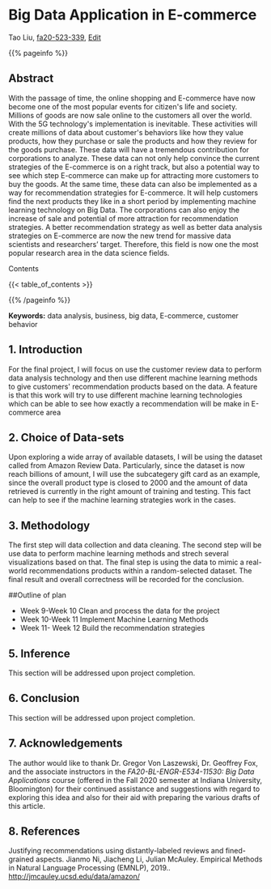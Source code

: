 # Big Data Application in E-commerce

Tao Liu, [fa20-523-339](https://github.com/cybertraining-dsc/fa20-523-339/), [Edit](https://github.com/cybertraining-dsc/fa20-523-339/blob/master/project/project.md)

{{% pageinfo %}}

## Abstract
With the passage of time, the online shopping and E-commerce have now become one of the most popular events for citizen's life and society. Millions of goods are now sale online to the customers all over the world. With the 5G technology's implementation is inevitable. These activities will create millions of data about customer's behaviors like how they value products, how they purchase or sale the products and how they review for the goods purchase. These data will have a tremendous contribution for corporations to analyze. These data can not only help convince the current strategies of the E-commerce is on a right track, but also a potential way to see which step E-commerce can make up for attracting more customers to buy the goods. At the same time, these data can also be implemented as a way for recommendation strategies for E-commerce. It will help customers find the next products they like in a short period by implementing machine learning technology on Big Data. The corporations can also enjoy the increase of sale and potential of more attraction for recommendation strategies. A better recommendation strategy as well as better data analysis strategies on E-commerce are now the new trend for massive data scientists and researchers’ target. Therefore, this field is now one the most popular research area in the data science fields. 

Contents

{{< table_of_contents >}}

{{% /pageinfo %}}

**Keywords:** data analysis, business, big data, E-commerce, customer behavior 

## 1. Introduction
For the final project, I will focus on use the customer review data to perform data analysis technology and then use different machine learning methods to give customers' recommendation products based on the data. A feature is that this work will try to use different machine learning technologies which can be able to see how exactly a recommendation will be make in E-commerce area


## 2. Choice of Data-sets

Upon exploring a wide array of available datasets, I will be using the dataset called from Amazon Review Data. Particularly, since the dataset is now reach billions of amount, I will use the subcategery gift card as an example, since the overall product type is closed to 2000 and the amount of data retrieved is currently in the right amount of training and testing. This fact can help to see if the machine learning strategies work in the cases. 


   
## 3. Methodology
The first step will data collection and data cleaning. The second step will be use data to perform machine learning methods and strech several visualizations based on that. The final step is using the data to mimic a real-world recommendations products within a random-selected dataset. The final result and overall correctness will be recorded for the conclusion. 

##Outline of plan
- Week 9-Week 10 Clean and process the data for the project
- Week 10-Week 11 Implement Machine Learning Methods
- Week 11- Week 12 Build the recommendation strategies

## 5. Inference

This section will be addressed upon project completion.

## 6. Conclusion

This section will be addressed upon project completion.

## 7. Acknowledgements

The author would like to thank Dr. Gregor Von Laszewski, Dr. Geoffrey Fox, and the associate instructors in the *FA20-BL-ENGR-E534-11530: Big Data Applications* course (offered in the Fall 2020 semester at Indiana University, Bloomington) for their continued assistance and suggestions with regard to exploring this idea and also for their aid with preparing the various drafts of this article.

## 8. References

[^1]: 

Justifying recommendations using distantly-labeled reviews and fined-grained aspects. Jianmo Ni, Jiacheng Li, Julian McAuley. Empirical Methods in Natural Language Processing (EMNLP), 2019.. <http://jmcauley.ucsd.edu/data/amazon/>


